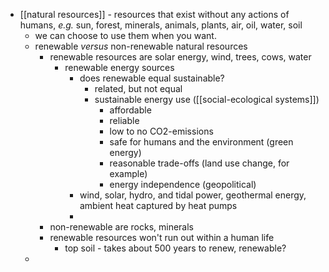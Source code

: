 - [[natural resources]] - resources that exist without any actions of humans, _e.g._ sun, forest, minerals, animals, plants, air, oil, water, soil
	- we can choose to use them when you want.
	- renewable _versus_ non-renewable natural resources
		- renewable resources are solar energy, wind, trees, cows, water
			- renewable energy sources
				- does renewable equal sustainable?
					- related, but not equal
					- sustainable energy use ([[social-ecological systems]])
						- affordable
						- reliable
						- low to no CO2-emissions
						- safe for humans and the environment (green energy)
						- reasonable trade-offs (land use change, for example)
						- energy independence (geopolitical)
				- wind, solar, hydro, and tidal power, geothermal energy, ambient heat captured by heat pumps
				-
		- non-renewable are rocks, minerals
		- renewable resources won't run out within a human life
			- top soil - takes about 500 years to renew, renewable?
	-